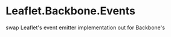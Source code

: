 Leaflet.Backbone.Events
=======================

swap Leaflet's event emitter implementation out for Backbone's
